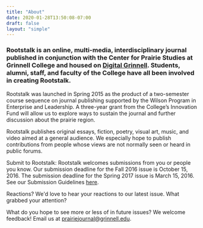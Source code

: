 ```yaml
---
title: "About"
date: 2020-01-28T13:50:08-07:00
draft: false
layout: "simple"
---
```


### Rootstalk is an online, multi-media, interdisciplinary journal published in conjunction with the Center for Prairie Studies at Grinnell College and housed on [Digital Grinnell](https://digital.grinnell.edu).  Students, alumni, staff, and faculty of the College have all been involved in creating Rootstalk.

Rootstalk was launched in Spring 2015 as the product of a two-semester course sequence on journal publishing supported by the Wilson Program in Enterprise and Leadership.  A three-year grant from the College’s Innovation Fund will allow us to explore ways to sustain the journal and further discussion about the prairie region.  

Rootstalk publishes original essays, fiction, poetry, visual art, music, and video aimed at a general audience.  We especially hope to publish contributions from people whose views are not normally seen or heard in public forums.

Submit to Rootstalk: Rootstalk welcomes submissions from you or people you know.  Our submission deadline for the Fall 2016 issue is October 15, 2016.  The submission deadline for the Spring 2017 issue is March 15, 2016.  See our Submission Guidelines [here](https://ojs.grinnell.edu/index.php/prairiejournal/about/submissions#onlineSubmissions).

Reactions? We'd love to hear your reactions to our latest issue. What grabbed your attention?

What do you hope to see more or less of in future issues? We welcome feedback! Email us at [prairiejournal@grinnell.edu](mailto:prairiejournal@grinnell.edu).
